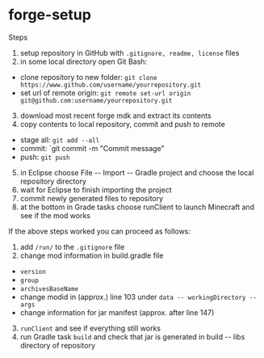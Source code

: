 # forge-setup

Steps
1. setup repository in GitHub with `.gitignore, readme, license` files
2. in some local directory open Git Bash:
  - clone repository to new folder: `git clone https://www.github.com/username/yourrepository.git`
  - set url of remote origin: `git remote set-url origin git@github.com:username/yourrepository.git`
3. download most recent forge mdk and extract its contents
4. copy contents to local repository, commit and push to remote
  - stage all: `git add --all`
  - commit: `git commit -m "Commit message"
  - push: `git push`
5. in Eclipse choose File -- Import -- Gradle project and choose the local repository directory
6. wait for Eclipse to finish importing the project
7. commit newly generated files to repository
8. at the bottom in Grade tasks choose runClient to launch Minecraft and see if the mod works

If the above steps worked you can proceed as follows:
1. add `/run/` to the `.gitignore` file
2. change mod information in build.gradle file
  - `version`
  - `group`
  - `archivesBaseName`
  - change modid in (approx.) line 103 under `data -- workingDirectory -- args`
  - change information for jar manifest (approx. after line 147)
3. `runClient` and see if everything still works
4. run Gradle task `build` and check that jar is generated in build -- libs directory of repository
